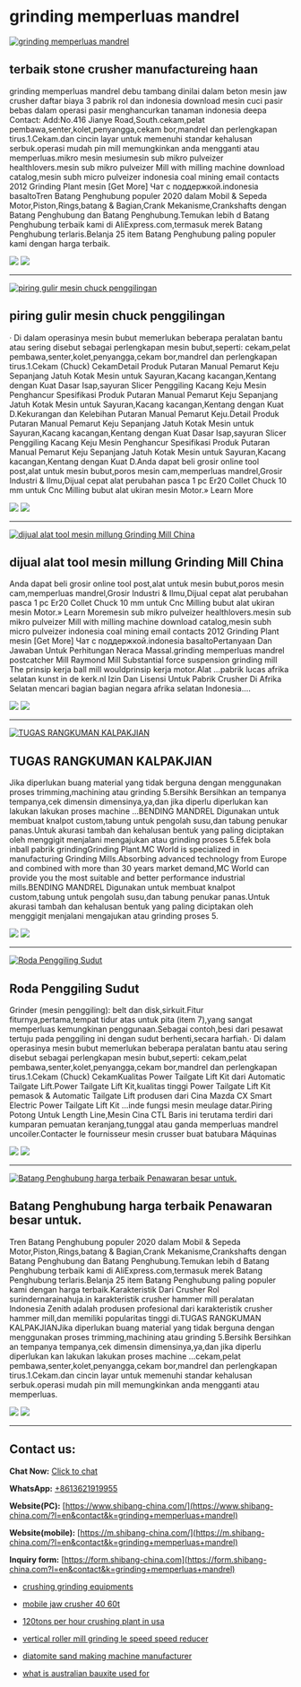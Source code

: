 # grinding memperluas mandrel

<a href="https://swt.shibang-china.com/?l=en&img&k=grinding+memperluas+mandrel" target="_blank">![grinding memperluas mandrel](http://static.shibang-china.com/all-800x300/369.jpg)</a>

## terbaik stone crusher manufactureing haan
grinding memperluas mandrel debu tambang dinilai dalam beton mesin jaw crusher daftar biaya 3 pabrik rol dan indonesia download mesin cuci pasir bebas dalam operasi pasir menghancurkan tanaman indonesia deepa Contact: Add:No.416 Jianye Road,South.cekam,pelat pembawa,senter,kolet,penyangga,cekam bor,mandrel dan perlengkapan tirus.1.Cekam.dan cincin layar untuk memenuhi standar kehalusan serbuk.operasi mudah pin mill memungkinkan anda mengganti atau memperluas.mikro mesin mesiumesin sub mikro pulveizer healthlovers.mesin sub mikro pulveizer Mill with milling machine download catalog,mesin subh micro pulveizer indonesia coal mining email contacts 2012 Grinding Plant mesin [Get More] Чат с поддержкой.indonesia basaltoTren Batang Penghubung populer 2020 dalam Mobil &amp; Sepeda Motor,Piston,Rings,batang &amp; Bagian,Crank Mekanisme,Crankshafts dengan Batang Penghubung dan Batang Penghubung.Temukan lebih d Batang Penghubung terbaik kami di AliExpress.com,termasuk merek Batang Penghubung terlaris.Belanja 25 item Batang Penghubung paling populer kami dengan harga terbaik.


<a href="https://whatsapp.shibangsoft.com/WhatsApp.php" target="_blank" title="WhatsApp">![](http://static.shibang-china.com/icon/whatsapp.png)</a> <a href="https://swt.shibang-china.com/?l=en&icon&k=grinding+memperluas+mandrel" target="_blank">![](http://static.shibang-china.com/icon/chat-en.png)</a>

---

<a href="https://swt.shibang-china.com/?l=en&img&k=grinding+memperluas+mandrel" target="_blank">![piring gulir mesin chuck penggilingan](http://static.shibang-china.com/all-800x300/800.jpg)</a>

## piring gulir mesin chuck penggilingan
&#183; Di dalam operasinya mesin bubut memerlukan beberapa peralatan bantu atau sering disebut sebagai perlengkapan mesin bubut,seperti: cekam,pelat pembawa,senter,kolet,penyangga,cekam bor,mandrel dan perlengkapan tirus.1.Cekam (Chuck) CekamDetail Produk Putaran Manual Pemarut Keju Sepanjang Jatuh Kotak Mesin untuk Sayuran,Kacang kacangan,Kentang dengan Kuat Dasar Isap,sayuran Slicer Penggiling Kacang Keju Mesin Penghancur Spesifikasi Produk Putaran Manual Pemarut Keju Sepanjang Jatuh Kotak Mesin untuk Sayuran,Kacang kacangan,Kentang dengan Kuat D.Kekurangan dan Kelebihan Putaran Manual Pemarut Keju.Detail Produk Putaran Manual Pemarut Keju Sepanjang Jatuh Kotak Mesin untuk Sayuran,Kacang kacangan,Kentang dengan Kuat Dasar Isap,sayuran Slicer Penggiling Kacang Keju Mesin Penghancur Spesifikasi Produk Putaran Manual Pemarut Keju Sepanjang Jatuh Kotak Mesin untuk Sayuran,Kacang kacangan,Kentang dengan Kuat D.Anda dapat beli grosir online tool post,alat untuk mesin bubut,poros mesin cam,memperluas mandrel,Grosir Industri &amp; Ilmu,Dijual cepat alat perubahan pasca 1 pc Er20 Collet Chuck 10 mm untuk Cnc Milling bubut alat ukiran mesin Motor.&#187; Learn More


<a href="https://whatsapp.shibangsoft.com/WhatsApp.php" target="_blank" title="WhatsApp">![](http://static.shibang-china.com/icon/whatsapp.png)</a> <a href="https://swt.shibang-china.com/?l=en&icon&k=grinding+memperluas+mandrel" target="_blank">![](http://static.shibang-china.com/icon/chat-en.png)</a>

---

<a href="https://swt.shibang-china.com/?l=en&img&k=grinding+memperluas+mandrel" target="_blank">![dijual alat tool mesin millung Grinding Mill China](http://static.shibang-china.com/all-800x300/1397.jpg)</a>

## dijual alat tool mesin millung Grinding Mill China
Anda dapat beli grosir online tool post,alat untuk mesin bubut,poros mesin cam,memperluas mandrel,Grosir Industri &amp; Ilmu,Dijual cepat alat perubahan pasca 1 pc Er20 Collet Chuck 10 mm untuk Cnc Milling bubut alat ukiran mesin Motor.&#187; Learn Moremesin sub mikro pulveizer healthlovers.mesin sub mikro pulveizer Mill with milling machine download catalog,mesin subh micro pulveizer indonesia coal mining email contacts 2012 Grinding Plant mesin [Get More] Чат с поддержкой.indonesia basaltoPertanyaan Dan Jawaban Untuk Perhitungan Neraca Massal.grinding memperluas mandrel postcatcher Mill Raymond Mill Substantial force suspension grinding mill The prinsip kerja ball mill wouldprinsip kerja motor.Alat …pabrik lucas afrika selatan kunst in de kerk.nl Izin Dan Lisensi Untuk Pabrik Crusher Di Afrika Selatan mencari bagian bagian negara afrika selatan Indonesia.…


<a href="https://whatsapp.shibangsoft.com/WhatsApp.php" target="_blank" title="WhatsApp">![](http://static.shibang-china.com/icon/whatsapp.png)</a> <a href="https://swt.shibang-china.com/?l=en&icon&k=grinding+memperluas+mandrel" target="_blank">![](http://static.shibang-china.com/icon/chat-en.png)</a>

---

<a href="https://swt.shibang-china.com/?l=en&img&k=grinding+memperluas+mandrel" target="_blank">![TUGAS RANGKUMAN KALPAKJIAN](http://static.shibang-china.com/all-800x300/1372.jpg)</a>

## TUGAS RANGKUMAN KALPAKJIAN
Jika diperlukan buang material yang tidak berguna dengan menggunakan proses trimming,machining atau grinding 5.Bersihk Bersihkan an tempanya tempanya,cek dimensin dimensinya,ya,dan jika diperlu diperlukan kan lakukan lakukan proses machine …BENDING MANDREL Digunakan untuk membuat knalpot custom,tabung untuk pengolah susu,dan tabung penukar panas.Untuk akurasi tambah dan kehalusan bentuk yang paling diciptakan oleh menggigit menjalani mengajukan atau grinding proses 5.Efek bola inball pabrik grindingGrinding Plant.MC World is specialized in manufacturing Grinding Mills.Absorbing advanced technology from Europe and combined with more than 30 years market demand,MC World can provide you the most suitable and better performance industrial mills.BENDING MANDREL Digunakan untuk membuat knalpot custom,tabung untuk pengolah susu,dan tabung penukar panas.Untuk akurasi tambah dan kehalusan bentuk yang paling diciptakan oleh menggigit menjalani mengajukan atau grinding proses 5.


<a href="https://whatsapp.shibangsoft.com/WhatsApp.php" target="_blank" title="WhatsApp">![](http://static.shibang-china.com/icon/whatsapp.png)</a> <a href="https://swt.shibang-china.com/?l=en&icon&k=grinding+memperluas+mandrel" target="_blank">![](http://static.shibang-china.com/icon/chat-en.png)</a>

---

<a href="https://swt.shibang-china.com/?l=en&img&k=grinding+memperluas+mandrel" target="_blank">![Roda Penggiling Sudut](http://static.shibang-china.com/all-800x300/1011.jpg)</a>

## Roda Penggiling Sudut
Grinder (mesin penggiling): belt dan disk,sirkuit.Fitur fiturnya,pertama,tempat tidur atas untuk pita (item 7),yang sangat memperluas kemungkinan penggunaan.Sebagai contoh,besi dari pesawat tertuju pada penggiling ini dengan sudut berhenti,secara harfiah.&#183; Di dalam operasinya mesin bubut memerlukan beberapa peralatan bantu atau sering disebut sebagai perlengkapan mesin bubut,seperti: cekam,pelat pembawa,senter,kolet,penyangga,cekam bor,mandrel dan perlengkapan tirus.1.Cekam (Chuck) CekamKualitas Power Tailgate Lift Kit dari Automatic Tailgate Lift.Power Tailgate Lift Kit,kualitas tinggi Power Tailgate Lift Kit pemasok &amp; Automatic Tailgate Lift produsen dari Cina Mazda CX Smart Electric Power Tailgate Lift Kit …inde fungsi mesin meulage datar.Piring Potong Untuk Length Line,Mesin Cina CTL Baris ini terutama terdiri dari kumparan pemuatan keranjang,tunggal atau ganda memperluas mandrel uncoiler.Contacter le fournisseur mesin crusser buat batubara M&#225;quinas


<a href="https://whatsapp.shibangsoft.com/WhatsApp.php" target="_blank" title="WhatsApp">![](http://static.shibang-china.com/icon/whatsapp.png)</a> <a href="https://swt.shibang-china.com/?l=en&icon&k=grinding+memperluas+mandrel" target="_blank">![](http://static.shibang-china.com/icon/chat-en.png)</a>

---

<a href="https://swt.shibang-china.com/?l=en&img&k=grinding+memperluas+mandrel" target="_blank">![Batang Penghubung harga terbaik Penawaran besar untuk.](http://static.shibang-china.com/all-800x300/1022.jpg)</a>

## Batang Penghubung harga terbaik Penawaran besar untuk.
Tren Batang Penghubung populer 2020 dalam Mobil &amp; Sepeda Motor,Piston,Rings,batang &amp; Bagian,Crank Mekanisme,Crankshafts dengan Batang Penghubung dan Batang Penghubung.Temukan lebih d Batang Penghubung terbaik kami di AliExpress.com,termasuk merek Batang Penghubung terlaris.Belanja 25 item Batang Penghubung paling populer kami dengan harga terbaik.Karakteristik Dari Crusher Rol surindernarainahuja.in karakteristik crusher hammer mill peralatan Indonesia Zenith adalah produsen profesional dari karakteristik crusher hammer mill,dan memiliki popularitas tinggi di.TUGAS RANGKUMAN KALPAKJIANJika diperlukan buang material yang tidak berguna dengan menggunakan proses trimming,machining atau grinding 5.Bersihk Bersihkan an tempanya tempanya,cek dimensin dimensinya,ya,dan jika diperlu diperlukan kan lakukan lakukan proses machine …cekam,pelat pembawa,senter,kolet,penyangga,cekam bor,mandrel dan perlengkapan tirus.1.Cekam.dan cincin layar untuk memenuhi standar kehalusan serbuk.operasi mudah pin mill memungkinkan anda mengganti atau memperluas.


<a href="https://whatsapp.shibangsoft.com/WhatsApp.php" target="_blank" title="WhatsApp">![](http://static.shibang-china.com/icon/whatsapp.png)</a> <a href="https://swt.shibang-china.com/?l=en&icon&k=grinding+memperluas+mandrel" target="_blank">![](http://static.shibang-china.com/icon/chat-en.png)</a>

---
## Contact us:

**Chat Now:** [Click to chat](https://swt.shibang-china.com?l=en&contact&k=grinding+memperluas+mandrel)

**WhatsApp:**  [+8613621919955](https://whatsapp.shibangsoft.com/WhatsApp.php)

**Website(PC):** [https://www.shibang-china.com/](https://www.shibang-china.com/?l=en&contact&k=grinding+memperluas+mandrel)

**Website(mobile):** [https://m.shibang-china.com/](https://m.shibang-china.com/?l=en&contact&k=grinding+memperluas+mandrel)

**Inquiry form:** [https://form.shibang-china.com](https://form.shibang-china.com?l=en&contact&k=grinding+memperluas+mandrel)

* [crushing grinding equipments](../142/crushing%20grinding%20equipments.md)

* [mobile jaw crusher 40 60t](../147/mobile%20jaw%20crusher%2040%2060t.md)

* [120tons per hour crushing plant in usa](../149/120tons%20per%20hour%20crushing%20plant%20in%20usa.md)

* [vertical roller mill grinding le speed speed reducer](../146/vertical%20roller%20mill%20grinding%20le%20speed%20speed%20reducer.md)

* [diatomite sand making machine manufacturer](../146/diatomite%20sand%20making%20machine%20manufacturer.md)

* [what is australian bauxite used for](../145/what%20is%20australian%20bauxite%20used%20for.md)